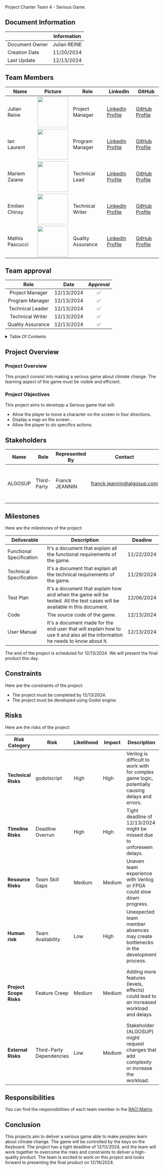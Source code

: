  Project Charter Team 4 - Serious Game.

## Document Information

|                | Information  |
| -------------- | :----------: |
| Document Owner | Julian REINE |
| Creation Date  |  11/20/2024  |
| Last Update    |  12/13/2024  |

## Team Members

| Name             | Picture                                                                                     | Role               | LinkedIn                                                      | GitHub                                           |
|------------------|---------------------------------------------------------------------------------------------|--------------------|---------------------------------------------------------------|--------------------------------------------------|
| Julian Reine     | <img src="https://avatars.githubusercontent.com/u/182214272?v=4" width="100" height="100">  | Project Manager    | [LinkedIn Profile](https://www.linkedin.com/in/julian-reine-b2952632a) | [GitHub Profile](https://github.com/JulianREINE) |
| Ian Laurent      | <img src="https://avatars.githubusercontent.com/u/146005340?v=4" width="100" height="100">  | Program Manager    | [LinkedIn Profile](https://www.linkedin.com/in/ian-h-laurent/)         | [GitHub Profile](https://github.com/Ianlaur)       |
| Mariem Zaiane    | <img src="https://avatars.githubusercontent.com/u/159240038?v=4" width="100" height="100">  | Technical Lead     | [LinkedIn Profile](https://www.linkedin.com/in/mariem-zaiane-2b2165225)     | [GitHub Profile](https://github.com/Mariem-Zaiane)      |
| Emilien Chinsy   | <img src="https://avatars.githubusercontent.com/u/182214919?v=4" width="100" height="100">  | Technical Writer   | [LinkedIn Profile](https://www.linkedin.com/in/emilien-chinsy-5a794632b/)    | [GitHub Profile](https://github.com/EmilienChinsy)     |
| Mathis Pascucci  | <img src="https://avatars.githubusercontent.com/u/182209815?v=4" width="100" height="100">  | Quality Assurance  | [LinkedIn Profile](https://www.linkedin.com/in/mathis-pascucci-8b759732a/)   | [GitHub Profile](https://github.com/Mathis441)      |
## Team approval

|        Role         |    Date    | Approval |
| :-----------------: | :--------: | :------: |
|   Project Manager   | 12/13/2024 |    ✅    |
|   Program Manager   | 12/13/2024 |    ✅    |
|  Technical Leader   | 12/13/2024 |    ✅    |
|  Technical Writer   | 12/13/2024 |    ✅    |
|  Quality Assurance  | 12/13/2024 |    ✅    |


<details> 
<summary> Table Of Contents </summary>

- [Document Information](#document-information)
- [Team Members](#team-members)
- [Team approval](#team-approval)
- [Project Overview](#project-overview)
  - [Project Overview](#project-overview-1)
  - [Project Objectives](#project-objectives)
- [Stakeholders](#stakeholders)
- [Milestones](#milestones)
- [Constraints](#constraints)
- [Risks](#risks)
- [Responsibilities](#responsibilities)
- [Conclusion](#conclusion)


</details>

## Project Overview

### Project Overview

This project consist into making a serious game about climate change. The learning aspect of the game must be visible and efficient.

### Project Objectives

This project aims to developp a Serious game that will:

- Allow the player to move a character on the screen in four directions.
- Display a map on the screen .
- Allow the player to do specifics actions.
## Stakeholders

| Name    | Role        | Represented By | Contact                    | Expectation                                             |
| ------- | ----------- | -------------- | -------------------------- | ------------------------------------------------------- |
| ALGOSUP | Third-Party | Franck JEANNIN | franck.jeannin@algosup.com | The third-party expect us to developp the Serious Game. |

## Milestones

Here are the milestones of the project:

| Deliverable              | Description                                                                                                                   | Deadine    |
| ------------------------ | ----------------------------------------------------------------------------------------------------------------------------- | ---------- |
| Functional Specification | It's a document that explain all the functional requirements of the game.                                                     | 11/22/2024 |
| Technical Specification  | It's a document that explain all the technical requirements of the game.                                                      | 11/29/2024 |
| Test Plan                | It's a document that explain how and when the game will be tested. All the test cases will be available in this document.     | 12/06/2024 |
| Code                     | The source code of the game.                                                                                                  | 12/13/2024 |
| User Manual              | It's a document made for the end user that will explain how to use it and also all the information he needs to know about it. | 12/13/2024 |

The end of the project is scheduled for 12/13/2024. We will present the final product this day.

## Constraints

Here are the constraints of the project:

- The project must be completed by 12/13/2024.
- The project must be developed using Godot engine.

## Risks

Here are the risks of the project:

| **Risk Category**       | **Risk**                    | **Likelihood** | **Impact** | **Description**                                                                                  | **Mitigation**                                                                                     |
| ----------------------- | --------------------------- | -------------- | ---------- | ------------------------------------------------------------------------------------------------ | -------------------------------------------------------------------------------------------------- |
| **Technical Risks**     | godotscript          | High           | High       | Verilog is difficult to work with for complex game logic, potentially causing delays and errors. | Conduct early research, break tasks into smaller parts, and allocate time for debugging.           |
| **Timeline Risks**      | Deadline Overrun            | High           | High       | Tight deadline of 12/13/2024 might be missed due to unforeseen delays.                           | Break tasks into smaller milestones, monitor progress regularly, and avoid feature creep.          |
| **Resource Risks**      | Team Skill Gaps             | Medium         | Medium     | Uneven team experience with Verilog or FPGA could slow down progress.                            | Assign tasks based on skills, conduct internal workshops, and encourage knowledge sharing.         |
|  **Human risk**             | Team Availability           | Low            | High       | Unexpected team member absences may create bottlenecks in the development process.               | Delegate tasks effectively and consider overlapping responsibilities to ensure project continuity. |
| **Project Scope Risks** | Feature Creep               | Medium         | Medium     | Adding more features (levels, effects) could lead to an increased workload and delays.           | Stick to the predefined scope and evaluate feature requests based on feasibility and time limits.  |
| **External Risks**      | Third-Party Dependencies    | Low            | Medium     | Stakeholder (ALGOSUP) might request changes that add complexity or increase the workload.        | Maintain clear communication and document any scope changes with agreement from the team.          |

## Responsibilities

You can find the responsibilities of each team member in the [RACI Matrix](https://docs.google.com/spreadsheets/d/1WdguNW13Cd3dIDy1cbHOYZz35i5JUMSqLAT7v9A44EA/edit?usp=sharing).

## Conclusion

This projects aim to deliver a serious game able to make peoples learn about climate change. The game will be controlled by the keys on the Keyboard. The project has a tight deadline of 12/13/2024, and the team will work together to overcome the risks and constraints to deliver a high-quality product. The team is excited to work on this project and looks forward to presenting the final product on 12/19/2024.

